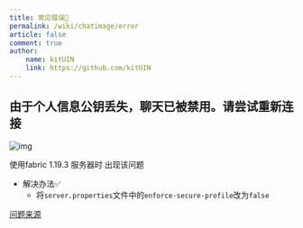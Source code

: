 ```yaml
---
title: 常见错误🐛
permalink: /wiki/chatimage/error
article: false
comment: true
author:
    name: kitUIN
    link: https://github.com/kitUIN
---
```

## 由于个人信息公钥丢失，聊天已被禁用。请尝试重新连接
![img](/img/error1.png)

使用fabric 1.19.3 服务器时 出现该问题
- 解决办法✅
  - 将`server.properties`文件中的`enforce-secure-profile`改为`false`

[问题来源](https://github.com/yushijinhun/authlib-injector/issues/192)